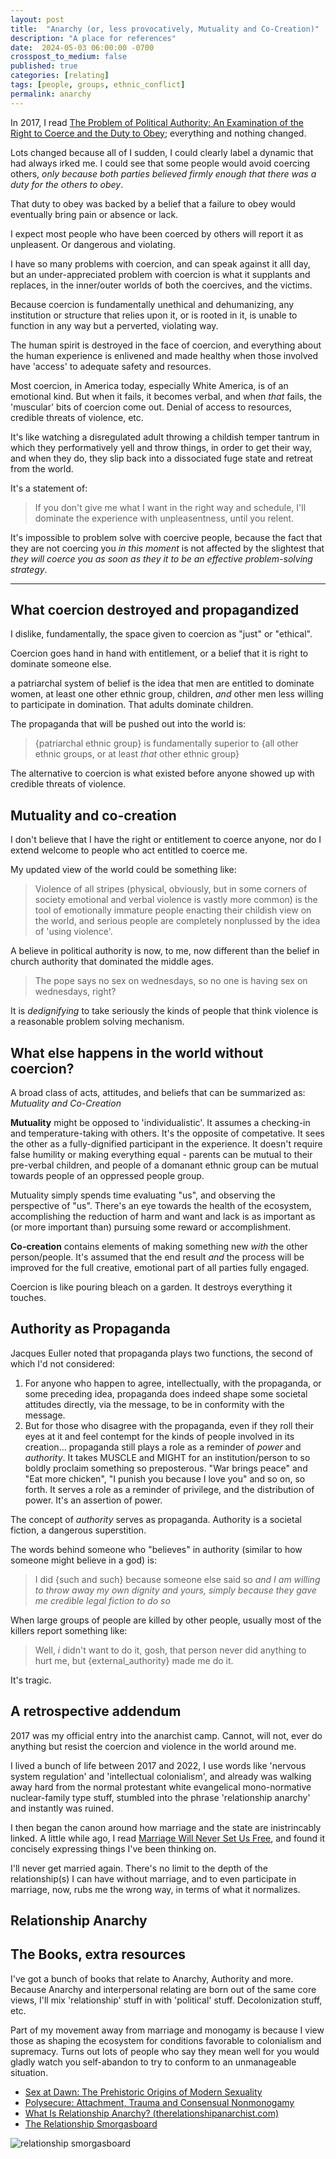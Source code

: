```yaml
---
layout: post
title:  "Anarchy (or, less provocatively, Mutuality and Co-Creation)"
description: "A place for references"
date:  2024-05-03 06:00:00 -0700
crosspost_to_medium: false
published: true
categories: [relating]
tags: [people, groups, ethnic_conflict]
permalink: anarchy
---
```




In 2017, I read [The Problem of Political Authority: An Examination of the Right to Coerce and the Duty to Obey](); everything and nothing changed. 

Lots changed because all of I sudden, I could clearly label a dynamic that had always irked me. I could see that some people would avoid coercing others, _only because both parties believed firmly enough that there was a duty for the others to obey_. 

That duty to obey was backed by a belief that a failure to obey would eventually bring pain or absence or lack. 

I expect most people who have been coerced by others will report it as unpleasent. Or dangerous and violating. 

I have so many problems with coercion, and can speak against it alll day, but an under-appreciated problem with coercion is what it supplants and replaces, in the inner/outer worlds of both the coercives, and the victims. 

Because coercion is fundamentally unethical and dehumanizing, any institution or structure that relies upon it, or is rooted in it, is unable to function in any way but a perverted, violating way.

The human spirit is destroyed in the face of coercion, and everything about the human experience is enlivened and made healthy when those involved have 'access' to adequate safety and resources. 

Most coercion, in America today, especially White America, is of an emotional kind. But when it fails, it becomes verbal, and when _that_ fails, the 'muscular' bits of coercion come out. Denial of access to resources, credible threats of violence, etc. 

It's like watching a disregulated adult throwing a childish temper tantrum in which they performatively yell and throw things, in order to get their way, and when they do, they slip back into a dissociated fuge state and retreat from the world.

It's a statement of:

> If you don't give me what I want in the right way and schedule, I'll dominate the experience with unpleasentness, until you relent. 

It's impossible to problem solve with coercive people, because the fact that they are not coercing you _in this moment_ is not affected by the slightest that _they will coerce you as soon as they it to be an effective problem-solving strategy_. 

--------------------------

## What coercion destroyed and propagandized

I dislike, fundamentally, the space given to coercion as "just" or "ethical". 

Coercion goes hand in hand with entitlement, or a belief that it is right to dominate someone else.

a patriarchal system of belief is the idea that men are entitled to dominate women, at least one other ethnic group, children, _and_ other men less willing to participate in domination. That adults dominate children. 

The propaganda that will be pushed out into the world is:

> {patriarchal ethnic group} is fundamentally superior to {all other ethnic groups, or at least _that_ other ethnic group}

The alternative to coercion is what existed before anyone showed up with credible threats of violence.

## Mutuality and co-creation

I don't believe that I have the right or entitlement to coerce anyone, nor do I extend welcome to people who act entitled to coerce me.

My updated view of the world could be something like:

> Violence of all stripes (physical, obviously, but in some corners of society emotional and verbal violence is vastly more common) is the tool of emotionally immature people enacting their childish view on the world, and serious people are completely nonplussed by the idea of 'using violence'. 

A believe in political authority is now, to me, now different than the belief in church authority that dominated the middle ages. 

> The pope says no sex on wednesdays, so no one is having sex on wednesdays, right?

It is _dedignifying_ to take seriously the kinds of people that think violence is a reasonable problem solving mechanism.

## What else happens in the world without coercion?

A broad class of acts, attitudes, and beliefs that can be summarized as: _Mutuality and Co-Creation_

**Mutuality** might be opposed to 'individualistic'. It assumes a checking-in and temperature-taking with others. It's the opposite of competative. It sees the other as a fully-dignified participant in the experience. It doesn't require false humility or making everything equal - parents can be mutual to their pre-verbal children, and people of a domanant ethnic group can be mutual towards people of an oppressed people group. 

Mutuality simply spends time evaluating "us", and observing the perspective of "us". There's an eye towards the health of the ecosystem, accomplishing the reduction of harm and want and lack is as important as (or more important than) pursuing some reward or accomplishment.

**Co-creation** contains elements of making something new _with_ the other person/people. It's assumed that the end result _and_ the process will be improved for the full creative, emotional part of all parties fully engaged. 

Coercion is like pouring bleach on a garden. It destroys everything it touches. 

## Authority as Propaganda

Jacques Euller noted that propaganda plays two functions, the second of which I'd not considered:

1. For anyone who happen to agree, intellectually, with the propaganda, or some preceding idea, propaganda does indeed shape some societal attitudes directly, via the message, to be in conformity with the message. 
2. But for those who disagree with the propaganda, even if they roll their eyes at it and feel contempt for the kinds of people involved in its creation... propaganda still plays a role as a reminder of _power_ and _authority_. It takes MUSCLE and MIGHT for an institution/person to so boldly proclaim something so preposterous. "War brings peace" and "Eat more chicken", "I punish you because I love you" and so on, so forth. It serves a role as a reminder of privilege, and the distribution of power. It's an assertion of power. 

The concept of _authority_ serves as propaganda. Authority is a societal fiction, a dangerous superstition. 

The words behind someone who "believes" in authority (similar to how someone might believe in a god) is:

> I did {such and such} because someone else said so _and I am willing to throw away my own dignity and yours, simply because they gave me credible legal fiction to do so_

When large groups of people are killed by other people, usually most of the killers report something like:

> Well, _i_ didn't want to do it, gosh, that person never did anything to hurt me, but {external_authority} made me do it.

It's tragic. 

## A retrospective addendum

2017 was my official entry into the anarchist camp. Cannot, will not, ever do anything but resist the coercion and violence in the world around me. 

I lived a bunch of life between 2017 and 2022, I use words like 'nervous system regulation' and 'intellectual colonialism', and already was walking away hard from the normal protestant white evangelical mono-normative nuclear-family type stuff, stumbled into the phrase 'relationship anarchy' and instantly was ruined. 

I then began the canon around how marriage and the state are inistrincably linked. A little while ago, I read [Marriage Will Never Set Us Free](https://www.deanspade.net/wp-content/uploads/2021/10/Marriage_Will_Never_Set_Us_Free.pdf), and found it concisely expressing things I've been thinking on.

I'll never get married again. There's no limit to the depth of the relationship(s) I can have without marriage, and to even participate in marriage, now, rubs me the wrong way, in terms of what it normalizes. 

## Relationship Anarchy 



## The Books, extra resources

I've got a bunch of books that relate to Anarchy, Authority and more. Because Anarchy and interpersonal relating are born out of the same core views, I'll mix 'relationship' stuff in with 'political' stuff. Decolonization stuff, etc.

Part of my movement away from marriage and monogamy is because I view those as shaping the ecosystem for conditions favorable to colonialism and supremacy. Turns out lots of people who say they mean well for you would gladly watch you self-abandon to try to conform to an unmanageable situation. 

- [Sex at Dawn: The Prehistoric Origins of Modern Sexuality](https://www.goodreads.com/book/show/7640261-sex-at-dawn)
- [Polysecure: Attachment, Trauma and Consensual Nonmonogamy](https://www.goodreads.com/book/show/52569124-polysecure?ref=rae_0)
- [What Is Relationship Anarchy? (therelationshipanarchist.com)](https://www.therelationshipanarchist.com/what-is-relationship-anarchy)
- [The Relationship Smorgasboard](https://images.squarespace-cdn.com/content/v1/637a4f092ba7e462a2116e6c/1f727022-8d19-4b2e-ac8f-533f2d2c1080/RA-smorgasbord.jpg)

![relationship smorgasboard](images/RA-smorgasbord.jpg)